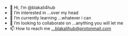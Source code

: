 - 👋 Hi, I’m @blakali4hub
- 👀 I’m interested in ...over my head  
- 🌱 I’m currently learning ...whatever i can
- 💞️ I’m looking to collaborate on ...anything you will let me 
- 📫 How to reach me ...blakalihub@protonmail.com

<!---
blakali4hub/blakali4hub is a ✨ special ✨ repository because its `README.md` (this file) appears on your GitHub profile.
You can click the Preview link to take a look at your changes.
--->
